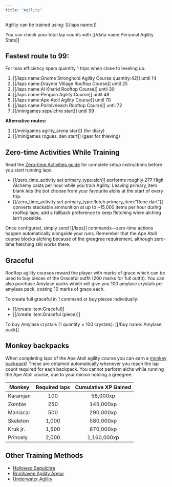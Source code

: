 ```yaml
---
title: "Agility"
---
```


Agility can be trained using: [[/laps name\:]]

You can check your total lap counts with [[/data name\:Personal Agility Stats]]

## Fastest route to 99:

For max efficiency spam quantity 1 trips when close to leveling up.

1. [[/laps name\:Gnome Stronghold Agility Course quantity\:42]] until 14
1. [[/laps name\:Draynor Village Rooftop Course]] until 25
1. [[/laps name\:Al Kharid Rooftop Course]] until 30
1. [[/laps name\:Penguin Agility Course]] until 48
1. [[/laps name\:Ape Atoll Agility Course]] until 70
1. [[/laps name\:Pollnivneach Rooftop Course]] until 72
1. [[/minigames sepulchre start]] until 99

**Alternative routes:**

1. [[/minigames agility_arena start]] (for diary)
1. [[/minigames rogues_den start]] (gear for thieving)

## Zero-time Activities While Training

Read the [Zero-time Activities guide](/osb/miscellaneous/zero-time-activities) for complete setup instructions before you start running laps.

- [[/zero_time_activity set primary_type\:alch]] performs roughly 277 High Alchemy casts per hour while you train Agility. Leaving primary_item blank lets the bot choose from your favourite alchs at the start of every trip.
- [[/zero_time_activity set primary_type\:fletch primary_item\:"Rune dart"]] converts stackable ammunition at up to ~15,000 items per hour during rooftop laps; add a fallback preference to keep fletching when alching isn't possible.

Once configured, simply send [[/laps]] commands—zero-time actions happen automatically alongside your runs. Remember that the Ape Atoll course blocks alching because of the greegree requirement, although zero-time fletching still works there.

## Graceful

Rooftop agility courses reward the player with marks of grace which can be used to buy pieces of the Graceful outfit (260 marks for full outfit). You can also purchase Amylase packs which will give you 100 amylase crystals per amylase pack, costing 10 marks of grace each.

To create full graceful in 1 command or buy pieces individually:

- [[/create item\:Graceful]]
- [[/create item\:Graceful (piece)]]

To buy Amylase crystals (1 quantity = 100 crystals): [[/buy name\: Amylase pack]]

## Monkey backpacks

When completing laps of the Ape Atoll agility course you can earn a [monkey backpack](https://oldschool.runescape.wiki/w/Ape_Atoll_Agility_Course)! These are obtained automatically whenever you reach the lap count required for each backpack. You cannot perform alchs while running the Ape Atoll course, due to your minion holding a greegree.

| **Monkey** | **Required laps** | **Cumulative XP Gained** |
| ---------- | :---------------: | :----------------------: |
| Karamjan   |        100        |         58,000xp         |
| Zombie     |        250        |        145,000xp         |
| Maniacal   |        500        |        290,000xp         |
| Skeleton   |       1,000       |        580,000xp         |
| Kruk jr.   |       1,500       |        870,000xp         |
| Princely   |       2,000       |       1,160,000xp        |

## Other Training Methods

- [Hallowed Sepulchre](/osb/activities/hallowed-sepulchre)
- [Brimhaven Agility Arena](/osb/activities/brimhaven-agility-arena)
- [Underwater Agility](../thieving/underwater-training.md)


